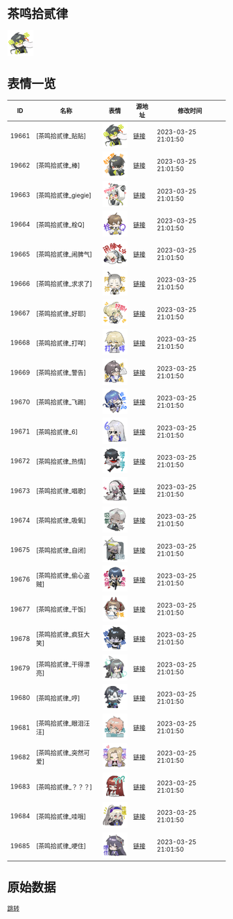 # 茶鸣拾贰律

<img src="./cover.png" height="60" alt="cover" />

# 表情一览

|ID|名称|表情|源地址|修改时间|
|----|----|----|----|----|
|19661|[茶鸣拾贰律_贴贴]|<img src="./pic/019661_%5B茶鸣拾贰律_贴贴%5D.png" height="60" alt="贴贴"/>|[链接](https://i0.hdslb.com/bfs/garb/a714620622ee19773c65345454ba32c39284e2f0.png)|2023-03-25 21:01:50|
|19662|[茶鸣拾贰律_棒]|<img src="./pic/019662_%5B茶鸣拾贰律_棒%5D.png" height="60" alt="棒"/>|[链接](https://i0.hdslb.com/bfs/garb/6d609be862070515c614b449fd02b58bd8a22cbc.png)|2023-03-25 21:01:50|
|19663|[茶鸣拾贰律_giegie]|<img src="./pic/019663_%5B茶鸣拾贰律_giegie%5D.png" height="60" alt="giegie"/>|[链接](https://i0.hdslb.com/bfs/garb/bb9833db4b794cda7fe72aace5a92c4f3d60793f.png)|2023-03-25 21:01:50|
|19664|[茶鸣拾贰律_栓Q]|<img src="./pic/019664_%5B茶鸣拾贰律_栓Q%5D.png" height="60" alt="栓Q"/>|[链接](https://i0.hdslb.com/bfs/garb/19209e9fdc9d480db769e29f0d6b50101c428a56.png)|2023-03-25 21:01:50|
|19665|[茶鸣拾贰律_闹脾气]|<img src="./pic/019665_%5B茶鸣拾贰律_闹脾气%5D.png" height="60" alt="闹脾气"/>|[链接](https://i0.hdslb.com/bfs/garb/5f3dbdeac49c2b4a0088ee4821abe748d843a58b.png)|2023-03-25 21:01:50|
|19666|[茶鸣拾贰律_求求了]|<img src="./pic/019666_%5B茶鸣拾贰律_求求了%5D.png" height="60" alt="求求了"/>|[链接](https://i0.hdslb.com/bfs/garb/de4279f09d1db969ed4d380c7aa8ee12b75fa678.png)|2023-03-25 21:01:50|
|19667|[茶鸣拾贰律_好耶]|<img src="./pic/019667_%5B茶鸣拾贰律_好耶%5D.png" height="60" alt="好耶"/>|[链接](https://i0.hdslb.com/bfs/garb/0a61d6784a85da38e02d8de93c7ba9b834fd22c9.png)|2023-03-25 21:01:50|
|19668|[茶鸣拾贰律_打咩]|<img src="./pic/019668_%5B茶鸣拾贰律_打咩%5D.png" height="60" alt="打咩"/>|[链接](https://i0.hdslb.com/bfs/garb/d4635f1b93372175475ab457d3eb89cf6d75d5c5.png)|2023-03-25 21:01:50|
|19669|[茶鸣拾贰律_警告]|<img src="./pic/019669_%5B茶鸣拾贰律_警告%5D.png" height="60" alt="警告"/>|[链接](https://i0.hdslb.com/bfs/garb/0fec3b5a4db72d820274723c1cb32230ca254a55.png)|2023-03-25 21:01:50|
|19670|[茶鸣拾贰律_飞踢]|<img src="./pic/019670_%5B茶鸣拾贰律_飞踢%5D.png" height="60" alt="飞踢"/>|[链接](https://i0.hdslb.com/bfs/garb/ee8e38bb3a9a2e0b9b1bb5636d755e8b69e9e5b0.png)|2023-03-25 21:01:50|
|19671|[茶鸣拾贰律_6]|<img src="./pic/019671_%5B茶鸣拾贰律_6%5D.png" height="60" alt="6"/>|[链接](https://i0.hdslb.com/bfs/garb/2a074681aa234030708c99b0b7a04fbb3ef5fd0a.png)|2023-03-25 21:01:50|
|19672|[茶鸣拾贰律_热情]|<img src="./pic/019672_%5B茶鸣拾贰律_热情%5D.png" height="60" alt="热情"/>|[链接](https://i0.hdslb.com/bfs/garb/d7f3f45db02a25c183a0683de2e93e77486d81e2.png)|2023-03-25 21:01:50|
|19673|[茶鸣拾贰律_唱歌]|<img src="./pic/019673_%5B茶鸣拾贰律_唱歌%5D.png" height="60" alt="唱歌"/>|[链接](https://i0.hdslb.com/bfs/garb/5a54d7b14db302f5ea58e5de4684edecccf44035.png)|2023-03-25 21:01:50|
|19674|[茶鸣拾贰律_吸氧]|<img src="./pic/019674_%5B茶鸣拾贰律_吸氧%5D.png" height="60" alt="吸氧"/>|[链接](https://i0.hdslb.com/bfs/garb/c12a0909e318da38760dd6ba4caf7fc12eb71df4.png)|2023-03-25 21:01:50|
|19675|[茶鸣拾贰律_自闭]|<img src="./pic/019675_%5B茶鸣拾贰律_自闭%5D.png" height="60" alt="自闭"/>|[链接](https://i0.hdslb.com/bfs/garb/c1e2a3f59e6498ef9c228147228cc6de5ff40f90.png)|2023-03-25 21:01:50|
|19676|[茶鸣拾贰律_偷心盗贼]|<img src="./pic/019676_%5B茶鸣拾贰律_偷心盗贼%5D.png" height="60" alt="偷心盗贼"/>|[链接](https://i0.hdslb.com/bfs/garb/51e6354cd9cf61204f27bb8ab4b76ab5332848e3.png)|2023-03-25 21:01:50|
|19677|[茶鸣拾贰律_干饭]|<img src="./pic/019677_%5B茶鸣拾贰律_干饭%5D.png" height="60" alt="干饭"/>|[链接](https://i0.hdslb.com/bfs/garb/07671a4526056278530e2b09388756d24d3ea197.png)|2023-03-25 21:01:50|
|19678|[茶鸣拾贰律_疯狂大笑]|<img src="./pic/019678_%5B茶鸣拾贰律_疯狂大笑%5D.png" height="60" alt="疯狂大笑"/>|[链接](https://i0.hdslb.com/bfs/garb/bd31a3fe561614c4153a1593bbd43c0d8eccadc4.png)|2023-03-25 21:01:50|
|19679|[茶鸣拾贰律_干得漂亮]|<img src="./pic/019679_%5B茶鸣拾贰律_干得漂亮%5D.png" height="60" alt="干得漂亮"/>|[链接](https://i0.hdslb.com/bfs/garb/ca30fdd84071245de8a3b3f45e1db7b2fd8a338d.png)|2023-03-25 21:01:50|
|19680|[茶鸣拾贰律_哼]|<img src="./pic/019680_%5B茶鸣拾贰律_哼%5D.png" height="60" alt="哼"/>|[链接](https://i0.hdslb.com/bfs/garb/f047e357ebd1121384ddfd087e2de165edb2504d.png)|2023-03-25 21:01:50|
|19681|[茶鸣拾贰律_眼泪汪汪]|<img src="./pic/019681_%5B茶鸣拾贰律_眼泪汪汪%5D.png" height="60" alt="眼泪汪汪"/>|[链接](https://i0.hdslb.com/bfs/garb/99138a99b291e17939813049c45fcbb532964d5e.png)|2023-03-25 21:01:50|
|19682|[茶鸣拾贰律_突然可爱]|<img src="./pic/019682_%5B茶鸣拾贰律_突然可爱%5D.png" height="60" alt="突然可爱"/>|[链接](https://i0.hdslb.com/bfs/garb/aea615d4277122e802aa9b5bc2567338a7379b0f.png)|2023-03-25 21:01:50|
|19683|[茶鸣拾贰律_？？？]|<img src="./pic/019683_%5B茶鸣拾贰律_？？？%5D.png" height="60" alt="？？？"/>|[链接](https://i0.hdslb.com/bfs/garb/91298e43e0a45c6810c5e21a1aaf32f6bc23f60d.png)|2023-03-25 21:01:50|
|19684|[茶鸣拾贰律_哇哦]|<img src="./pic/019684_%5B茶鸣拾贰律_哇哦%5D.png" height="60" alt="哇哦"/>|[链接](https://i0.hdslb.com/bfs/garb/bfd0bfed4fdb9dcf927c8fb230c9a7ea8a59a0be.png)|2023-03-25 21:01:50|
|19685|[茶鸣拾贰律_哽住]|<img src="./pic/019685_%5B茶鸣拾贰律_哽住%5D.png" height="60" alt="哽住"/>|[链接](https://i0.hdslb.com/bfs/garb/520a7fe4a264142c7939052a2eda53183034d456.png)|2023-03-25 21:01:50|

# 原始数据

[跳转](./raw.json)

